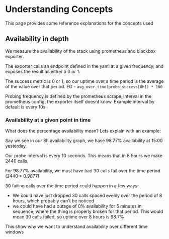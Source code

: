 # Understanding Concepts

This page provides some reference explanations for the concepts used

## Availability in depth
We measure the availability of the stack using prometheus and blackbox exporter.

The exporter calls an endpoint defined in the yaml at a given frequency, and exposes the result as either a 0 or 1. 

The success metric is 0 or 1, so our uptime over a time period is the average of the value over that period. EG - `avg_over_time(probe_success[8h]) * 100 `

Probing frequency is defined by the prometheus scrape_interval in the prometheus config, the exporter itself doesnt know. Example interval by default is every 10s 


### Availability at a given point in time
What does the percentage availability mean? Lets explain with an example:

Say we see in our 8h availability graph, we have 98.77% availability at 15:00 yesterday.

Our probe interval is every 10 seconds. This means that in 8 hours we make 2440 calls.

For 98.77% availability, we must have had 30 calls fail over the time period (2440 * 0.9877)

30 failing calls over the time period could happen in a few ways:
- We could have just dropped 30 calls spaced evenly over the period of 8 hours, which probably can't be noticed
-  we could have had a outage of 0% availability for 5 minutes in sequence, where the thing is properly broken for that period. This would mean 30 calls failed, so uptime over 8 hours is 98.7% 

This show why we want to understand availability over different time windows
